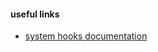 #### useful links

* [system hooks documentation](https://docs.gitlab.com/ee/administration/system_hooks.html)